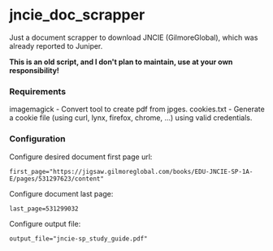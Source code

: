 # jncie_doc_scrapper

Just a document scrapper to download JNCIE (GilmoreGlobal), which was already reported to Juniper.

**This is an old script, and I don't plan to maintain, use at your own responsibility!**


### Requirements

imagemagick - Convert tool to create pdf from jpges.
cookies.txt - Generate a cookie file (using curl, lynx, firefox, chrome, ...) using valid credentials.

### Configuration

Configure desired document first page url:
````
first_page="https://jigsaw.gilmoreglobal.com/books/EDU-JNCIE-SP-1A-E/pages/531297623/content"
````

Configure document last page:
````
last_page=531299032
````

Configure output file:
````
output_file="jncie-sp_study_guide.pdf"
````
